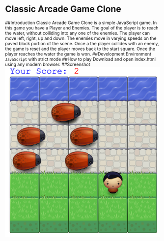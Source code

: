 Classic Arcade Game Clone
===
##Introduction
Classic Arcade Game Clone is a simple JavaScript game. In this game you have a Player and Enemies. The goal of the player is to reach the water, without colliding into any one of the enemies. The player can move left, right, up and down. The enemies move in varying speeds on the paved block portion of the scene. Once a the player collides with an enemy, the game is reset and the player moves back to the start square. Once the player reaches the water the game is won.
##Development Environment
`JavaScript` with strict mode
##How to play
Download and open index.html using any modern browser.
##Screenshot
![screenshot](https://github.com/KaitoHH/Classic-Arcade-Game-Clone/raw/master/shot.png)


